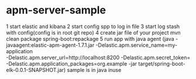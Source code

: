 # apm-server-sample
1 start elastic and kibana
2 start config spp to log  in file 
3 start log stash with config(config is in root git repo)
4 create jar file of your project mvn clean package spring-boot:repackage
5 run app with java agent (java -javaagent:elastic-apm-agent-1.7.1.jar 
-Delastic.apm.service_name=my-application   
-Delastic.apm.server_url=http://localhost:8200 
-Delastic.apm.secret_token=  
-Delastic.apm.application_packages=org.example 
-jar target/spring-boot-elk-0.0.1-SNAPSHOT.jar)
sample is in java inuse
